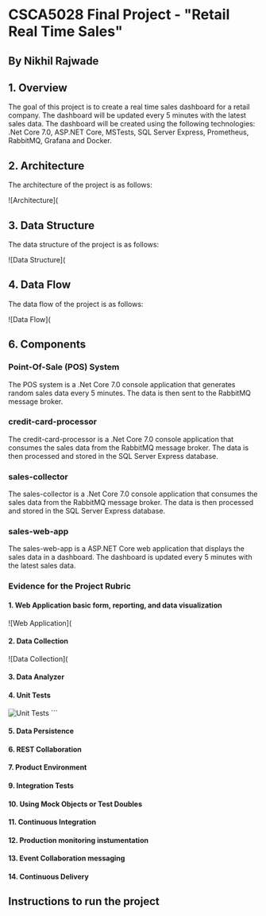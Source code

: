 # CSCA5028 Final Project - "Retail Real Time Sales"

## By Nikhil Rajwade

## 1. Overview

The goal of this project is to create a real time sales dashboard for a retail company. The dashboard will be updated every 5 minutes with the latest sales data. The dashboard will be created using the following technologies:
.Net Core 7.0, ASP.NET Core, MSTests, SQL Server Express, Prometheus, RabbitMQ, Grafana and Docker.

## 2. Architecture

The architecture of the project is as follows:


![Architecture](

## 3. Data Structure

The data structure of the project is as follows:

![Data Structure](

## 4. Data Flow

The data flow of the project is as follows:


![Data Flow](

## 6. Components

### Point-Of-Sale (POS) System

The POS system is a .Net Core 7.0 console application that generates random sales data every 5 minutes. The data is then sent to the RabbitMQ message broker.

### credit-card-processor

The credit-card-processor is a .Net Core 7.0 console application that consumes the sales data from the RabbitMQ message broker. The data is then processed and stored in the SQL Server Express database.

### sales-collector

The sales-collector is a .Net Core 7.0 console application that consumes the sales data from the RabbitMQ message broker. The data is then processed and stored in the SQL Server Express database.

### sales-web-app

The sales-web-app is a ASP.NET Core web application that displays the sales data in a dashboard. The dashboard is updated every 5 minutes with the latest sales data.

### Evidence for the Project Rubric
#### 1. Web Application basic form, reporting, and data visualization
![Web Application](

#### 2. Data Collection
![Data Collection](

#### 3. Data Analyzer

#### 4. Unit Tests
![Unit Tests]() ```

#### 5. Data Persistence

#### 6. REST Collaboration

#### 7. Product Environment

#### 9. Integration Tests

#### 10. Using Mock Objects or Test Doubles

#### 11. Continuous Integration

#### 12. Production monitoring instumentation

#### 13. Event Collaboration messaging

#### 14. Continuous Delivery

## Instructions to run the project



